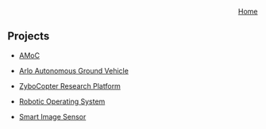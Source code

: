 <p align="right">
<a href="https://smartsystemslab-uf.github.io">Home</a>
</p>

## Projects
- [AMoC](https://smartsystemslab-uf.github.io/Projects/AMoC)

- [Arlo Autonomous Ground Vehicle](https://smartsystemslab-uf.github.io/Projects/ArloAGV)

- [ZyboCopter Research Platform](https://smartsystemslab-uf.github.io/Projects/Multicopters/ZyboCopter)

- [Robotic Operating System](https://smartsystemslab-uf.github.io/Projects/ROS)

- [Smart Image Sensor](https://smartsystemslab-uf.github.io/Projects/SmartImageSensor)

